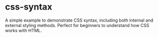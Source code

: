 # css-syntax
A simple example to demonstrate CSS syntax, including both internal and external styling methods. Perfect for beginners to understand how CSS works with HTML.
